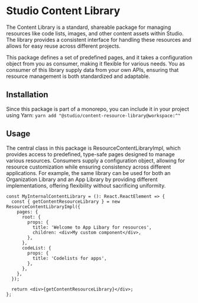 # Studio Content Library

The Content Library is a standard, shareable package for managing resources like code lists, images, and other
content assets within Studio. The library provides a consistent interface for handling these resources and
allows for easy reuse across different projects.

This package defines a set of predefined pages, and it takes a configuration object from you as consumer, making it
flexible for various needs. You as consumer of this library supply data from your own APIs, ensuring that resource
management is both standardized and adaptable.

## Installation

Since this package is part of a monorepo, you can include it in your project using Yarn:
`yarn add "@studio/content-resource-library@workspace:^"`

## Usage

The central class in this package is ResourceContentLibraryImpl, which provides access to predefined, type-safe pages
designed to manage various resources. Consumers supply a configuration object, allowing for resource customization while
ensuring consistency across different applications. For example, the same library can be used for both an Organization
Library and an App Library by providing different implementations, offering flexibility without sacrificing uniformity.

```tsx
const MyInternalContentLibrary = (): React.ReactElement => {
  const { getContentResourceLibrary } = new ResourceContentLibraryImpl({
    pages: {
      root: {
        props: {
          title: 'Welcome to App Libary for resources',
          children: <div>My custom component</div>,
        },
      },
      codeList: {
        props: {
          title: 'Codelists for apps',
        },
      },
    },
  });

  return <div>{getContentResourceLibrary}</div>;
};
```
